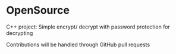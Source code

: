 # OpenSource
C++ project:
Simple encrypt/ decrypt with password protection for decrypting

Contributions will be handled through GitHub pull requests

